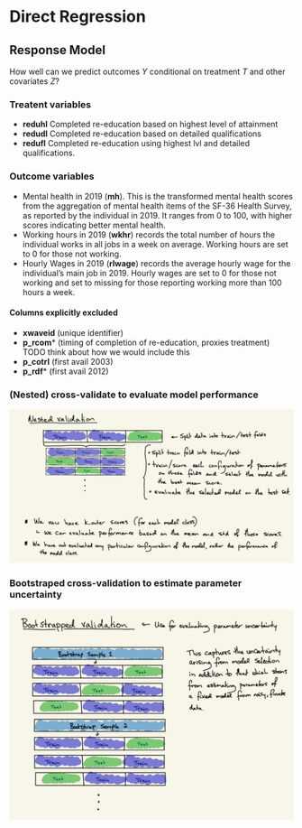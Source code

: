 # Direct Regression
## Response Model

How well can we predict outcomes $Y$ conditional on treatment $T$ and other covariates $Z$?

### Treatent variables

   - **reduhl**	Completed re-education based on highest level of attainment
   - **redudl**	Completed re-education based on detailed qualifications
   - **redufl**	Completed re-education using highest lvl and detailed qualifications.

### Outcome variables
   - Mental health in 2019 (**mh**). This is the transformed mental health scores from the aggregation of mental health items of the SF-36 Health Survey, as reported by the individual in 2019. It ranges from 0 to 100, with higher scores indicating better mental health.  
   - Working hours in 2019 (**wkhr**) records the total number of hours the individual works in all jobs in a week on average. Working hours are set to 0 for those not working. 
   - Hourly Wages in 2019 (**rlwage**) records the average hourly wage for the individual’s main job in 2019. Hourly wages are set to 0 for those not working and set to missing for those reporting working more than 100 hours a week. 
   
#### Columns explicitly excluded
   - **xwaveid** (unique identifier)
   - **p_rcom*** (timing of completion of re-education, proxies treatment) TODO think about how we would include this
   - **p_cotrl** (first avail 2003)
   - **p_rdf*** (first avail 2012)
   
### (Nested) cross-validate to evaluate model performance
![image.png](images/nested_cross_val.png)

### Bootstraped cross-validation to estimate parameter uncertainty
![image.png](images/bootstrap_validation.png)